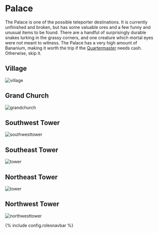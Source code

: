 # Palace
The Palace is one of the possible teleporter destinations. It is currently unfinished and broken, but has some valuable ores and a few funny and unusual items to be found. There are a handful of surprisingly durable snakes lurking in the grassy corners, and one creature which mortal eyes were not meant to witness. The Palace has a very high amount of Bananium, making it worth the trip if the [Quartermaster](Quartermaster.md) needs cash. Otherwise, skip it.



## Village

![village](village.png)

##  Grand Church

![grandchurch](grandchurch.PNG)

##  Southwest Tower

![southwesttower](southwesttower.PNG)

##  Southeast Tower

![tower](southeasttower.png)

## Northeast Tower

![tower](northeasttower.png)

##  Northwest Tower

 ![northwesttower](northwesttower.PNG)







 {% include config.rolesnavbar %}